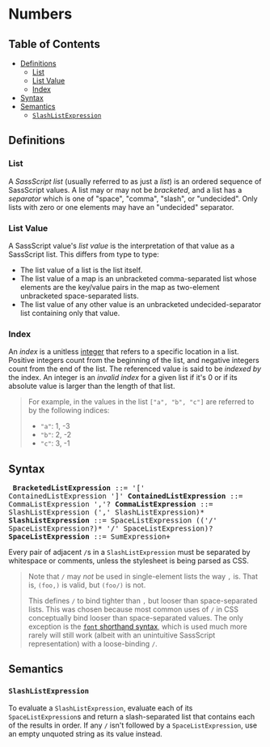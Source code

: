 # Numbers

## Table of Contents

* [Definitions](#definitions)
  * [List](#list)
  * [List Value](#list-value)
  * [Index](#index)
* [Syntax](#syntax)
* [Semantics](#semantics)
  * [`SlashListExpression`](#slashlistexpression)

## Definitions

### List

A *SassScript list* (usually referred to as just a *list*) is an ordered
sequence of SassScript values. A list may or may not be *bracketed*, and a list
has a *separator* which is one of "space", "comma", "slash", or "undecided".
Only lists with zero or one elements may have an "undecided" separator.

### List Value

A SassScript value's *list value* is the interpretation of that value as a
SassScript list. This differs from type to type:

* The list value of a list is the list itself.
* The list value of a map is an unbracketed comma-separated list whose elements
  are the key/value pairs in the map as two-element unbracketed space-separated
  lists.
* The list value of any other value is an unbracketed undecided-separator list
  containing only that value.

### Index

An *index* is a unitless [integer] that refers to a specific location in a list.
Positive integers count from the beginning of the list, and negative integers
count from the end of the list. The referenced value is said to be *indexed by*
the index. An integer is an *invalid index* for a given list if it's 0 or if its
absolute value is larger than the length of that list.

> For example, in the values in the list `["a", "b", "c"]` are referred to by
> the following indices:
>
> * `"a"`: 1, -3
> * `"b"`: 2, -2
> * `"c"`: 3, -1

[integer]: number.md#integer

## Syntax

<x><pre>
**BracketedListExpression** ::= '\[' ContainedListExpression ']'
**ContainedListExpression** ::= CommaListExpression ','?
**CommaListExpression**     ::= SlashListExpression (',' SlashListExpression)*
**SlashListExpression**     ::= SpaceListExpression (('/' SpaceListExpression?)* '/' SpaceListExpression)?
**SpaceListExpression**     ::= SumExpression+
</pre></x>

Every pair of adjacent `/`s in a `SlashListExpression` must be separated by
whitespace or comments, unless the stylesheet is being parsed as CSS.

> Note that `/` may *not* be used in single-element lists the way `,` is. That
> is, `(foo,)` is valid, but `(foo/)` is not.
>
> This defines `/` to bind tighter than `,` but looser than space-separated
> lists. This was chosen because most common uses of `/` in CSS conceptually
> bind looser than space-separated values. The only exception is the [`font`
> shorthand syntax], which is used much more rarely will still work (albeit with
> an unintuitive SassScript representation) with a loose-binding `/`.
>
> [`font` shorthand syntax]: https://developer.mozilla.org/en-US/docs/Web/CSS/font

## Semantics

### `SlashListExpression`

To evaluate a `SlashListExpression`, evaluate each of its `SpaceListExpression`s
and return a slash-separated list that contains each of the results in order. If
any `/` isn't followed by a `SpaceListExpression`, use an empty unquoted string
as its value instead.
